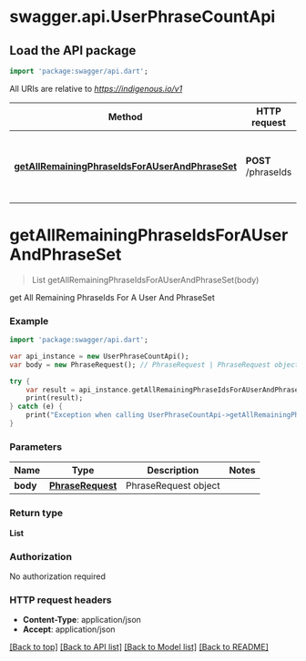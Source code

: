 # swagger.api.UserPhraseCountApi

## Load the API package
```dart
import 'package:swagger/api.dart';
```

All URIs are relative to *https://indigenous.io/v1*

Method | HTTP request | Description
------------- | ------------- | -------------
[**getAllRemainingPhraseIdsForAUserAndPhraseSet**](UserPhraseCountApi.md#getAllRemainingPhraseIdsForAUserAndPhraseSet) | **POST** /phraseIds | get All Remaining PhraseIds For A User And PhraseSet

# **getAllRemainingPhraseIdsForAUserAndPhraseSet**
> List<int> getAllRemainingPhraseIdsForAUserAndPhraseSet(body)

get All Remaining PhraseIds For A User And PhraseSet

### Example
```dart
import 'package:swagger/api.dart';

var api_instance = new UserPhraseCountApi();
var body = new PhraseRequest(); // PhraseRequest | PhraseRequest object

try {
    var result = api_instance.getAllRemainingPhraseIdsForAUserAndPhraseSet(body);
    print(result);
} catch (e) {
    print("Exception when calling UserPhraseCountApi->getAllRemainingPhraseIdsForAUserAndPhraseSet: $e\n");
}
```

### Parameters

Name | Type | Description  | Notes
------------- | ------------- | ------------- | -------------
 **body** | [**PhraseRequest**](PhraseRequest.md)| PhraseRequest object | 

### Return type

**List<int>**

### Authorization

No authorization required

### HTTP request headers

 - **Content-Type**: application/json
 - **Accept**: application/json

[[Back to top]](#) [[Back to API list]](../README.md#documentation-for-api-endpoints) [[Back to Model list]](../README.md#documentation-for-models) [[Back to README]](../README.md)

